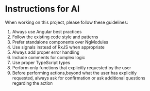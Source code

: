# Instructions for AI

When working on this project, please follow these guidelines:

1. Always use Angular best practices
2. Follow the existing code style and patterns
3. Prefer standalone components over NgModules
4. Use signals instead of RxJS when appropriate
5. Always add proper error handling
6. Include comments for complex logic
7. Use proper TypeScript types
8. Perform only functions that explicitly requested by the user
9. Before performing actions,beyond what the user has explicitly requested, always ask for confirmation or ask additional questions regarding the action